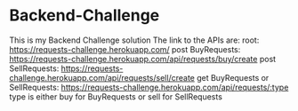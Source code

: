 # Backend-Challenge
This is my Backend Challenge solution
The link to the APIs are:
root: https://requests-challenge.herokuapp.com/
post BuyRequests: https://requests-challenge.herokuapp.com/api/requests/buy/create
post SellRequests: https://requests-challenge.herokuapp.com/api/requests/sell/create
get BuyRequests or SellRequests: https://requests-challenge.herokuapp.com/api/requests/:type
type is either buy for BuyRequests or sell for SellRequests
